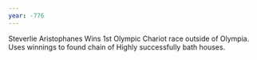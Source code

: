```yaml
---
year: -776
---
```


Steverlie Aristophanes Wins 1st Olympic Chariot race outside of Olympia. Uses winnings to found chain of Highly successfully bath houses.
